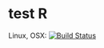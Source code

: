 # test R
Linux, OSX: [![Build Status](https://api.travis-ci.org/wookay/rcat.svg?branch=master)](https://travis-ci.org/wookay/rcat)
